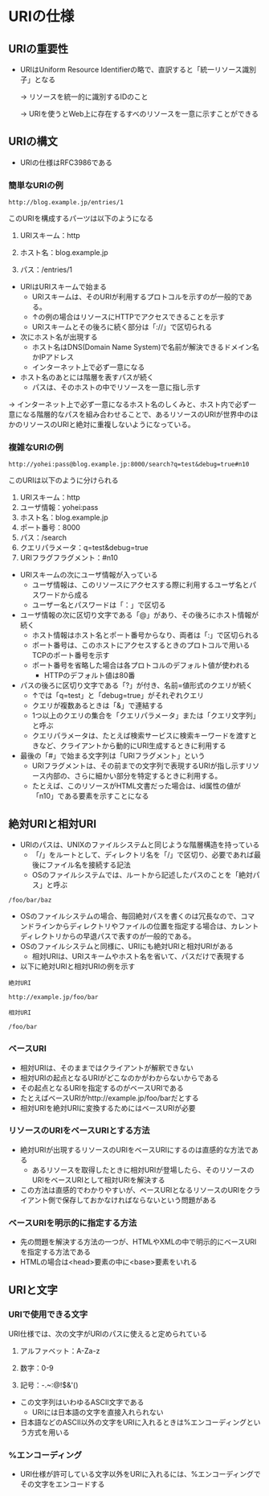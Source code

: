 # URIの仕様

## URIの重要性

- URIはUniform Resource Identifierの略で、直訳すると「統一リソース識別子」となる

  → リソースを統一的に識別するIDのこと

  → URIを使うとWeb上に存在するすべのリソースを一意に示すことができる

## URIの構文

- URIの仕様はRFC3986である

### 簡単なURIの例

```
http://blog.example.jp/entries/1
```

このURIを構成するパーツは以下のようになる

1. URIスキーム：http

2. ホスト名：blog.example.jp

3. パス：/entries/1



- URIはURIスキームで始まる
  - URIスキームは、そのURIが利用するプロトコルを示すのが一般的である。
  - ↑の例の場合はリソースにHTTPでアクセスできることを示す
  - URIスキームとその後ろに続く部分は「://」で区切られる
- 次にホスト名が出現する
  - ホスト名はDNS(Domain Name System)で名前が解決できるドメイン名かIPアドレス
  - インターネット上で必ず一意になる
- ホスト名のあとには階層を表すパスが続く
  - パスは、そのホストの中でリソースを一意に指し示す

→ インターネット上で必ず一意になるホスト名のしくみと、ホスト内で必ず一意になる階層的なパスを組み合わせることで、あるリソースのURIが世界中のほかのリソースのURIと絶対に重複しないようになっている。



### 複雑なURIの例

```
http://yohei:pass@blog.example.jp:8000/search?q=test&debug=true#n10
```

このURIは以下のように分けられる

1. URIスキーム：http
2. ユーザ情報：yohei:pass
3. ホスト名：blog.example.jp
4. ポート番号：8000
5. パス：/search
6. クエリパラメータ：q=test&debug=true
7. URIフラグフラグメント：#n10



- URIスキームの次にユーザ情報が入っている
  - ユーザ情報は、このリソースにアクセスする際に利用するユーザ名とパスワードから成る
  - ユーザー名とパスワードは「：」で区切る
- ユーザ情報の次に区切り文字である「@」があり、その後ろにホスト情報が続く
  - ホスト情報はホスト名とポート番号からなり、両者は「:」で区切られる
  - ポート番号は、このホストにアクセスするときのプロトコルで用いるTCPのポート番号を示す
  - ポート番号を省略した場合は各プロトコルのデフォルト値が使われる
    - HTTPのデフォルト値は80番
- パスの後ろに区切り文字である「?」が付き、名前=値形式のクエリが続く
  - ↑では「q=test」と「debug=true」がそれぞれクエリ
  - クエリが複数あるときは「&」で連結する
  - 1つ以上のクエリの集合を「クエリパラメータ」または「クエリ文字列」と呼ぶ
  - クエリパラメータは、たとえば検索サービスに検索キーワードを渡すときなど、クライアントから動的にURI生成するときに利用する
- 最後の「#」で始まる文字列は「URIフラグメント」という
  - URIフラグメントは、その前までの文字列で表現するURIが指し示すリソース内部の、さらに細かい部分を特定するときに利用する。
  - たとえば、このリソースがHTML文書だった場合は、id属性の値が「n10」である要素を示すことになる

## 絶対URIと相対URI

- URIのパスは、UNIXのファイルシステムと同じような階層構造を持っている
  - 「/」をルートとして、ディレクトリ名を「/」で区切り、必要であれば最後にファイル名を接続する記法
  - OSのファイルシステムでは、ルートから記述したパスのことを「絶対パス」と呼ぶ

```
/foo/bar/baz
```

- OSのファイルシステムの場合、毎回絶対パスを書くのは冗長なので、コマンドラインからディレクトリやファイルの位置を指定する場合は、カレントディレクトリからの早退パスで表すのが一般的である。
- OSのファイルシステムと同様に、URIにも絶対URIと相対URIがある
  - 相対URIは、URIスキームやホスト名を省いて、パスだけで表現する
- 以下に絶対URIと相対URIの例を示す

`絶対URI`

```
http://example.jp/foo/bar
```

`相対URI`

```
/foo/bar
```



### ベースURI

- 相対URIは、そのままではクライアントが解釈できない
- 相対URIの起点となるURIがどこなのかがわからないからである
- その起点となるURIを指定するのがベースURIである
- たとえばベースURIがhttp://example.jp/foo/barだとする
- 相対URIを絶対URIに変換するためにはベースURIが必要

### リソースのURIをベースURIとする方法

- 絶対URIが出現するリソースのURIをベースURIにするのは直感的な方法である
  - あるリソースを取得したときに相対URIが登場したら、そのリソースのURIをベースURIとして相対URIを解決する
- この方法は直感的でわかりやすいが、ベースURIとなるリソースのURIをクライアント側で保存しておかなければならないという問題がある

### ベースURIを明示的に指定する方法

- 先の問題を解決する方法の一つが、HTMLやXMLの中で明示的にベースURIを指定する方法である
- HTMLの場合は\<head>要素の中に\<base>要素をいれる



## URIと文字

### URIで使用できる文字

URI仕様では、次の文字がURIのパスに使えると定められている

1. アルファベット：A-Za-z

2. 数字：0-9

3. 記号：-.~:@!$&'()

- この文字列はいわゆるASCII文字である
  - URIには日本語の文字を直接入れられない
- 日本語などのASCII以外の文字をURIに入れるときは%エンコーディングという方式を用いる



### %エンコーディング

- URI仕様が許可している文字以外をURIに入れるには、%エンコーディングでその文字をエンコードする